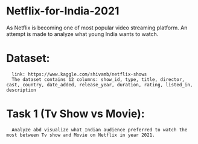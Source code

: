 # Netflix-for-India-2021
As Netflix is becoming one of most popular video streaming platform. An attempt is made to analyze what young India wants to watch.

# Dataset:
      link: https://www.kaggle.com/shivamb/netflix-shows
      The dataset contains 12 columns: show_id, type, title, director, cast, country, date_added, release_year, duration, rating, listed_in, description
      
# Task 1 (Tv Show vs Movie):
      Analyze abd visualize what Indian audience preferred to watch the most between Tv show and Movie on Netflix in year 2021.
      
